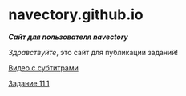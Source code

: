 # navectory.github.io
**_Сайт для пользователя navectory_**

*Здравствуйте*, это сайт для публикации заданий!


[Видео с субтитрами](https://www.youtube.com/watch?v=zZjK0LmRFH8)

[Задание 11.1](https://drive.google.com/drive/my-drive)
